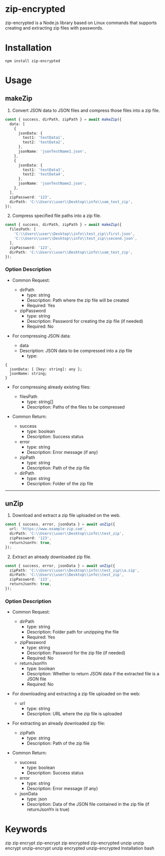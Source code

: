 # zip-encrypted

zip-encrypted is a Node.js library based on Linux commands that supports creating and extracting zip files with passwords.

# Installation

```
npm install zip-encrypted
```

# Usage

## makeZip

1. Convert JSON data to JSON files and compress those files into a zip file.

```ts
const { success, dirPath, zipPath } = await makeZip({
  data: [
    {
      jsonData: {
        test1: 'testData1',
        test2: 'testData2',
      },
      jsonName: 'jsonTestName1.json',
    },
    {
      jsonData: {
        test1: 'testData3',
        test2: 'testData4',
      },
      jsonName: 'jsonTestName2.json',
    },
  ],
  zipPassword: '123',
  dirPath: 'C:\\Users\\user\\Desktop\\info\\sam_test_zip',
});
```

2. Compress specified file paths into a zip file.

```ts
const { success, dirPath, zipPath } = await makeZip({
  filesPath: [
    'C:\\Users\\user\\Desktop\\info\\test_zip\\first.json',
    'C:\\Users\\user\\Desktop\\info\\test_zip\\second.json',
  ],
  zipPassword: '123',
  dirPath: 'C:\\Users\\user\\Desktop\\info\\sam_test_zip',
});
```

### Option Description

- Common Request:

  - dirPath
    - type: string
    - Description: Path where the zip file will be created
    - Required: Yes
  - zipPassword
    - type: string
    - Description: Password for creating the zip file (if needed)
    - Required: No

- For compressing JSON data:
  - data
  - Description: JSON data to be compressed into a zip file
    - type:

```
{
  jsonData: { [key: string]: any };
  jsonName: string;
}
```

- For compressing already existing files:

  - filesPath
    - type: string[]
    - Description: Paths of the files to be compressed

- Common Return:
  - success
    - type: boolean
    - Description: Success status
  - error
    - type: string
    - Description: Error message (if any)
  - zipPath
    - type: string
    - Description: Path of the zip file
  - dirPath
    - type: string
    - Description: Folder of the zip file

---

## unZip

1. Download and extract a zip file uploaded on the web.

```ts
const { success, error, jsonData } = await unZip({
  url: 'https://www.example-zip.com',
  dirPath: 'C:\\Users\\user\\Desktop\\info\\test_zip',
  zipPassword: '123',
  returnJsonYn: true,
});
```

2. Extract an already downloaded zip file.

```ts
const { success, error, jsonData } = await unZip({
  zipPath: 'C:\\Users\\user\\Desktop\\info\\test_zip\\a.zip',
  dirPath: 'C:\\Users\\user\\Desktop\\info\\test_zip',
  zipPassword: '123',
  returnJsonYn: true,
});
```

### Option Description

- Common Request:

  - dirPath
    - type: string
    - Description: Folder path for unzipping the file
    - Required: Yes
  - zipPassword
    - type: string
    - Description: Password for the zip file (if needed)
    - Required: No
  - returnJsonYn
    - type: boolean
    - Description: Whether to return JSON data if the extracted file is a JSON file
    - Required: No

- For downloading and extracting a zip file uploaded on the web:

  - url
    - type: string
    - Description: URL where the zip file is uploaded

- For extracting an already downloaded zip file:

  - zipPath
    - type: string
    - Description: Path of the zip file

- Common Return:
  - success
    - type: boolean
    - Description: Success status
  - error
    - type: string
    - Description: Error message (if any)
  - jsonData
    - type: json
    - Description: Data of the JSON file contained in the zip file (if returnJsonYn is true)

# Keywords

zip
zip encrypt
zip-encrypt
zip encrypted
zip-encrypted
unzip
unzip encrypt
unzip-encrypt
unzip encrypted
unzip-encrypted
Installation
bash
